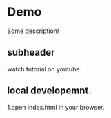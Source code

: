 # Demo

Some description!

## subheader

watch tutorial on youtube.

## local developemnt.

1.open index.html in your browser.
